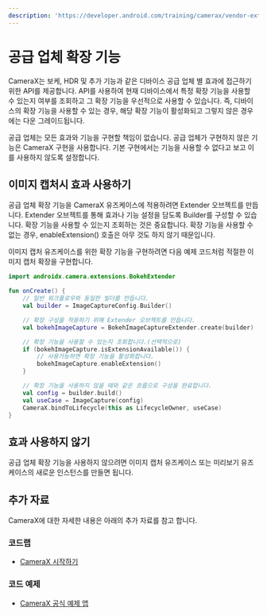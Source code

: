 ```yaml
---
description: 'https://developer.android.com/training/camerax/vendor-extensions를 번역한 문서입니다.'
---
```


# 공급 업체 확장 기능

CameraX는 보케, HDR 및 추가 기능과 같은 디바이스 공급 업체 별 효과에 접근하기 위한 API를 제공합니다. API를 사용하여 현재 디바이스에서 특정 확장 기능을 사용할 수 있는지 여부를 조회하고 그 확장 기능을 우선적으로 사용할 수 있습니다. 즉, 디바이스의 확장 기능을 사용할 수 있는 경우, 해당 확장 기능이 활성화되고 그렇지 않은 경우에는 다운 그레이드됩니다.

공급 업체는 모든 효과와 기능을 구현할 책임이 없습니다. 공급 업체가 구현하지 않은 기능은 CameraX 구현을 사용합니다. 기본 구현에서는 기능을 사용할 수 없다고 보고 이를 사용하지 않도록 설정합니다.

## 이미지 캡처시 효과 사용하기 <a id="toc_1"></a>

공급 업체 확장 기능을 CameraX 유즈케이스에 적용하려면 Extender 오브젝트를 만듭니다. Extender 오브젝트를 통해 효과나 기능 설정을 담도록 Builder를 구성할 수 있습니다. 확장 기능을 사용할 수 있는지 조회하는 것은 중요합니다. 확장 기능을 사용할 수 없는 경우, enableExtension\(\) 호출은 아무 것도 하지 않기 때문입니다.

이미지 캡처 유즈케이스를 위한 확장 기능을 구현하려면 다음 예제 코드처럼 적절한 이미지 캡처 확장을 구현합니다.

```kotlin
import androidx.camera.extensions.BokehExtender

fun onCreate() {
    // 일반 워크플로우와 동일한 빌더를 만듭니다.
    val builder = ImageCaptureConfig.Builder()

    // 확장 구성을 적용하기 위해 Extender 오브젝트를 만듭니다.
    val bokehImageCapture = BokehImageCaptureExtender.create(builder)

    // 확장 기능을 사용할 수 있는지 조회합니다.(선택적으로)
    if (bokehImageCapture.isExtensionAvailable()) {
        // 사용가능하면 확장 기능을 활성화합니다.
        bokehImageCapture.enableExtension()
    }

    // 확장 기능을 사용하지 않을 때와 같은 흐름으로 구성을 완료합니다.
    val config = builder.build()
    val useCase = ImageCapture(config)
    CameraX.bindToLifecycle(this as LifecycleOwner, useCase)
}
```

## 효과 사용하지 않기 <a id="toc_2"></a>

공급 업체 확장 기능을 사용하지 않으려면 이미지 캡처 유즈케이스 또는 미리보기 유즈케이스의 새로운 인스턴스를 만들면 됩니다.

## 추가 자료 <a id="toc_10"></a>

CameraX에 대한 자세한 내용은 아래의 추가 자료를 참고 합니다.

### 코드랩 <a id="toc_11"></a>

* [CameraX 시작하기](https://codelabs.developers.google.com/codelabs/camerax-getting-started)

### 코드 예제 <a id="toc_12"></a>

* [CameraX 공식 예제 앱](https://github.com/android/camera/tree/master/CameraXBasic)

